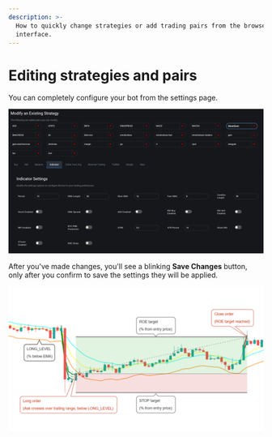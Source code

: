 ```yaml
---
description: >-
  How to quickly change strategies or add trading pairs from the browser
  interface.
---
```


# Editing strategies and pairs

You can completely configure your bot from the settings page.

![](../../.gitbook/assets/image%20%2839%29.png)

After you've made changes, you'll see a blinking **Save Changes** button, only after you confirm to save the settings they will be applied.

![](../../.gitbook/assets/image%20%2856%29.png)

